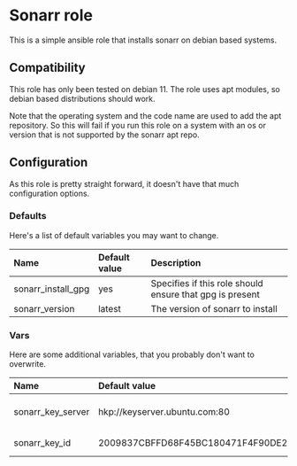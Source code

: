 # Sonarr role
This is a simple ansible role that installs sonarr on debian based systems.

## Compatibility
This role has only been tested on debian 11.
The role uses apt modules, so debian based distributions should work.

Note that the operating system and the code name are used to add the apt repository.
So this will fail if you run this role on a system with an os or version that is not supported by the sonarr apt repo.

## Configuration
As this role is pretty straight forward, it doesn't have that much configuration options.

### Defaults
Here's a list of default variables you may want to change.

| Name               | Default value | Description                                              |
|:-------------------|:--------------|:---------------------------------------------------------|
| sonarr_install_gpg | yes           | Specifies if this role should ensure that gpg is present |
| sonarr_version     | latest        | The version of sonarr to install                         |

### Vars
Here are some additional variables, that you probably don't want to overwrite.

| Name               | Default value                            | Description                    |
|:-------------------|:-----------------------------------------|:-------------------------------|
| sonarr_key_server  | hkp://keyserver.ubuntu.com:80            | The key server used in apt_key |
| sonarr_key_id      | 2009837CBFFD68F45BC180471F4F90DE2A9B4BF8 | The id of the key              |